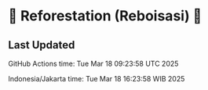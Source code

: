 
# 🌳 Reforestation (Reboisasi) 🌲

## Last Updated

GitHub Actions time: Tue Mar 18 09:23:58 UTC 2025

Indonesia/Jakarta time: Tue Mar 18 16:23:58 WIB 2025
